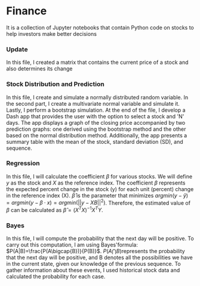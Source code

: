 # Finance 
It is a collection of Jupyter notebooks that contain Python code on stocks to help investors make better decisions
### Update   
In this file, I created a matrix that contains the current price of a stock and also determines its change
### Stock Distribution and Prediction
In this file, I create and simulate a normally distributed random variable. In the second part, I create a multivariate normal variable and simulate it. Lastly, I perform a bootstrap simulation. At the end of the file, I develop a Dash app that provides the user with the option to select a stock and 'N' days. The app displays a graph of the closing price accompanied by two prediction graphs: one derived using the bootstrap method and the other based on the normal distribution method. Additionally, the app presents a summary table with the mean of the stock, standard deviation (SD), and sequence.
### Regression 
In this file, I will calculate the coefficient $\beta$ for various stocks. We will define $y$ as the stock and $X$ as the reference index. The coefficient $\beta$ represents the expected percent change in the stock (y) for each unit (percent) change in the reference index (X).
$\hat{\beta}$ is the parameter that minimizes $argmin(y-\hat{y}) = argmin(y-\beta \cdot x) = argmin(||y-XB||^2)$. Therefore, the estimated value of $\beta$ can be calculated as $\hat{\beta} = (X^TX)^{-1}X^TY$.
### Bayes 
In this file, I will compute the probability that the next day will be positive.
To carry out this computation, I am using Bayes'formula: $P(A|B)=\frac{P(A\bigcap{B})}{P(B)}$.
$P(A\bigcap{B})$represents the probability that the next day will be positive,
and B denotes all the possibilities we have in the current state, given our knowledge of the previous sequence.
To gather information about these events, I used historical stock data and calculated the probability for each case.
